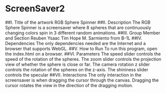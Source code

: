 # ScreenSaver2
##I. Title of the artwork
RGB Sphere Spinner
##II. Description
The RGB Sphere Spinner is a screensaver where 8 spheres that are continuously changing colors spin in 3 different random animations.
##III. Group Member and Section
Reuben Ysaac Tim Hope M. Sarmiento from B-1L
##IV. Dependencies
The only dependencies needed are the Internet and a browser that supports WebGL.
##V. How to Run
To run this program, open the index.html on a browser.
##VI. Parameters
The speed slider controls the speed of the rotation of the spheres. 
The zoom slider controls the projection view of whether the sphere is close or far.
The camera rotation z slider controls the rotation of the spheres on the z-axis.
The shininess slider controls the specular
##VII. Interactions
The only interaction in the screensaver is when dragging the cursor through the canvas. Dragging the cursor rotates the view in the direction of the dragging motion.
